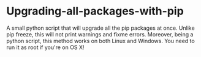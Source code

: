 # Upgrading-all-packages-with-pip
A small python script that will upgrade all the pip packages at once. Unlike pip freeze, this will not print warnings and fixme errors. Moreover, being a python script, this method works on both Linux and Windows. You need to run it as root if you're on OS X!

